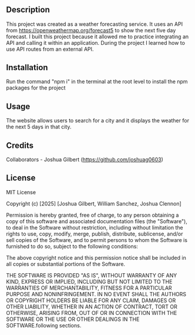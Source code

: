 # <Weather API>

## Description

This project was created as a weather forecasting service. It uses an API from https://openweathermap.org/forecast5 to show the next five day forecast. I built this project because it allowed me to practice integrating an API and calling it within an application. During the project I learned how to use API routes from an external API. 


## Installation

Run the command "npm i" in the terminal at the root level to install the npm packages for the project

## Usage

The website allows users to search for a city and it displays the weather for the next 5 days in that city. 

## Credits

Collaborators
    - Joshua Gilbert (https://github.com/joshuag0603)

## License

MIT License

Copyright (c) [2025] [Joshua Gilbert, William Sanchez, Joshua Clennon]

Permission is hereby granted, free of charge, to any person obtaining a copy
of this software and associated documentation files (the "Software"), to deal
in the Software without restriction, including without limitation the rights
to use, copy, modify, merge, publish, distribute, sublicense, and/or sell
copies of the Software, and to permit persons to whom the Software is
furnished to do so, subject to the following conditions:

The above copyright notice and this permission notice shall be included in all
copies or substantial portions of the Software.

THE SOFTWARE IS PROVIDED "AS IS", WITHOUT WARRANTY OF ANY KIND, EXPRESS OR
IMPLIED, INCLUDING BUT NOT LIMITED TO THE WARRANTIES OF MERCHANTABILITY,
FITNESS FOR A PARTICULAR PURPOSE AND NONINFRINGEMENT. IN NO EVENT SHALL THE
AUTHORS OR COPYRIGHT HOLDERS BE LIABLE FOR ANY CLAIM, DAMAGES OR OTHER
LIABILITY, WHETHER IN AN ACTION OF CONTRACT, TORT OR OTHERWISE, ARISING FROM,
OUT OF OR IN CONNECTION WITH THE SOFTWARE OR THE USE OR OTHER DEALINGS IN THE
SOFTWARE.following sections.

